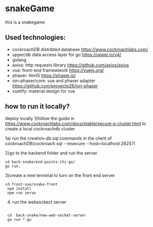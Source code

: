 # snakeGame

this is a snakegame

## Used technologies:

* cockroachDB distribted database https://www.cockroachlabs.com/
* upper/db data access layer for go https://upper.io/v4/
* golang
* axios: http requests library https://github.com/axios/axios
* vue: front-end framewwork https://vuejs.org/
* phaser: html5 https://phaser.io/
* ion-phaser/core: vue and phaser adapter https://github.com/proyecto26/ion-phaser
* vuetify: material design for vue


## how to run it locally?

deploy locally
1)follow the guide in https://www.cockroachlabs.com/docs/stable/secure-a-cluster.html to create a local cockroachdb cluster

1a) run the creation-db.sql commands in the client of cockroachDB(cockroach sql --insecure --host=localhost:26257)

2)go to the backend folder and run the server.
```
cd back-snake/end-points-chi-go/
go run.

```


3)create a new terminal to turn on the front end server
```
cd front-vue/snake-front
 npm install
 npm run serve

```
4)  run the websockect server
```

 cd  back-snake/new-web-socket-server
 go run *.go

```
